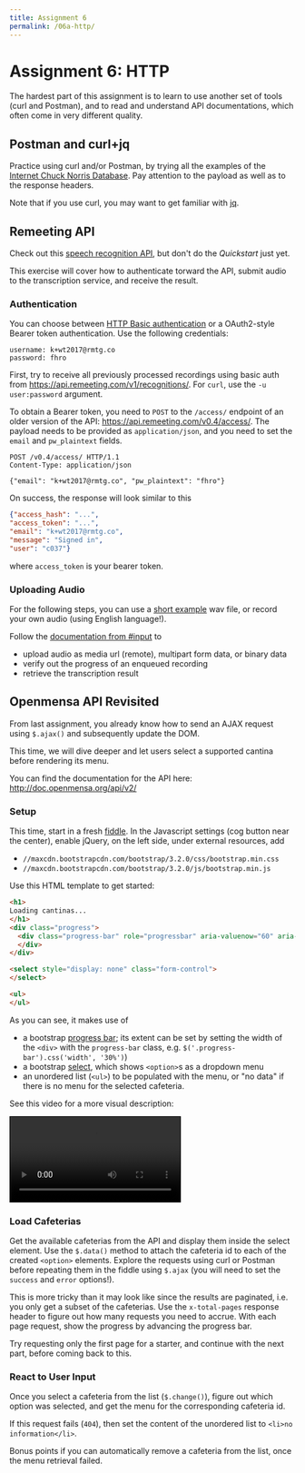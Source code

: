 ```yaml
---
title: Assignment 6
permalink: /06a-http/
---
```


# Assignment 6: HTTP

The hardest part of this assignment is to learn to use another set of tools (curl and Postman), and to read and understand API documentations, which often come in very different quality.


## Postman and curl+jq

Practice using curl and/or Postman, by trying all the examples of the [Internet Chuck Norris Database](http://www.icndb.com/api/).
Pay attention to the payload as well as to the response headers.

Note that if you use curl, you may want to get familiar with [jq](https://stedolan.github.io/jq/download/).


## Remeeting API

Check out this [speech recognition API](https://remeeting.com/api/docs/asr/v1/), but don't do the _Quickstart_ just yet.

This exercise will cover how to authenticate torward the API, submit audio to the transcription service, and receive the result.


### Authentication

You can choose between [HTTP Basic authentication](https://en.wikipedia.org/wiki/Basic_access_authentication) or a OAuth2-style Bearer token authentication.
Use the following credentials:

```
username: k+wt2017@rmtg.co
password: fhro
```

First, try to receive all previously processed recordings using basic auth from <https://api.remeeting.com/v1/recognitions/>.
For `curl`, use the `-u user:password` argument.

To obtain a Bearer token, you need to `POST` to the `/access/` endpoint of an older version of the API: <https://api.remeeting.com/v0.4/access/>.
The payload needs to be provided as `application/json`, and you need to set the `email` and `pw_plaintext` fields.

```
POST /v0.4/access/ HTTP/1.1
Content-Type: application/json

{"email": "k+wt2017@rmtg.co", "pw_plaintext": "fhro"}
```

On success, the response will look similar to this

```json
{"access_hash": "...",
"access_token": "...", 
"email": "k+wt2017@rmtg.co",
"message": "Signed in", 
"user": "c037"}
```

where `access_token` is your bearer token.


### Uploading Audio

For the following steps, you can use a [short example](https://rmtg.co/hi.wav) wav file, or record your own audio (using English language!).

Follow the [documentation from #input](https://remeeting.com/api/docs/asr/v1/#input) to
- upload audio as media url (remote), multipart form data, or binary data
- verify out the progress of an enqueued recording
- retrieve the transcription result


## Openmensa API Revisited

From last assignment, you already know how to send an AJAX request using `$.ajax()` and subsequently update the DOM.

This time, we will dive deeper and let users select a supported cantina before rendering its menu.

You can find the documentation for the API here: <http://doc.openmensa.org/api/v2/>


### Setup

This time, start in a fresh [fiddle](https://jsfiddle.net).
In the Javascript settings (cog button near the center), enable jQuery, on the left side, under external resources, add 
- `//maxcdn.bootstrapcdn.com/bootstrap/3.2.0/css/bootstrap.min.css`
- `//maxcdn.bootstrapcdn.com/bootstrap/3.2.0/js/bootstrap.min.js`

Use this HTML template to get started:

```html
<h1>
Loading cantinas...
</h1>
<div class="progress">
  <div class="progress-bar" role="progressbar" aria-valuenow="60" aria-valuemin="0" aria-valuemax="100" style="width: 0%;">
  </div>
</div>

<select style="display: none" class="form-control">
</select>

<ul>
</ul>
```

As you can see, it makes use of 
- a bootstrap [progress bar](https://getbootstrap.com/docs/3.3/components/#progress); its extent can be set by setting the width of the `<div>` with the `progress-bar` class, e.g. `$('.progress-bar').css('width', '30%')`)
- a bootstrap [select](https://getbootstrap.com/docs/3.3/css/#selects), which shows `<option>`s as a dropdown menu
- an unordered list (`<ul>`) to be populated with the menu, or "no data" if there is no menu for the selected cafeteria.

See this video for a more visual description:

<video style="border: 1px solid black" src="/assets/mensabrowser.mp4" controls></video>


### Load Cafeterias

Get the available cafeterias from the API and display them inside the select element.
Use the `$.data()` method to attach the cafeteria id to each of the created `<option>` elements.
Explore the requests using curl or Postman before repeating them in the fiddle using `$.ajax` (you will need to set the `success` and `error` options!).

This is more tricky than it may look like since the results are paginated, i.e. you only get a subset of the cafeterias.
Use the `x-total-pages` response header to figure out how many requests you need to accrue.
With each page request, show the progress by advancing the progress bar.

Try requesting only the first page for a starter, and continue with the next part, before coming back to this.


### React to User Input

Once you select a cafeteria from the list (`$.change()`), figure out which option was selected, and get the menu for the corresponding cafeteria id.

If this request fails (`404`), then set the content of the unordered list to `<li>no information</li>`.

Bonus points if you can automatically remove a cafeteria from the list, once the menu retrieval failed.

